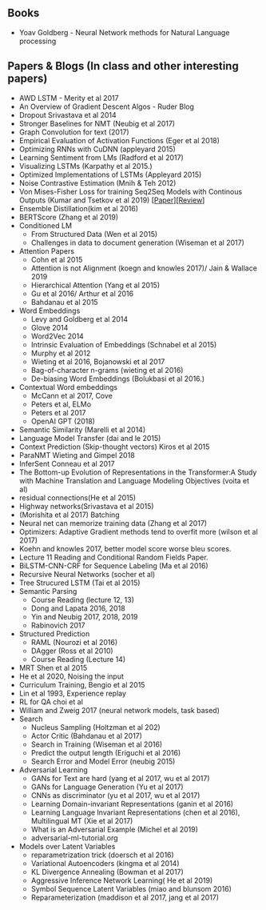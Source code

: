 ## Books
- Yoav Goldberg - Neural Network methods for Natural Language processing
## Papers & Blogs (In class and other interesting papers)
- AWD LSTM - Merity et al 2017
- An Overview of Gradient Descent Algos - Ruder Blog
- Dropout Srivastava et al 2014
- Stronger Baselines for NMT (Neubig et al 2017)
- Graph Convolution for text (2017)
- Empirical Evaluation of Activation Functions (Eger et al 2018)
- Optimizing RNNs with CuDNN (appleyard 2015)
- Learning Sentiment from LMs (Radford et al 2017)
- Visualizing LSTMs (Karpathy et al 2015.)
- Optimized Implementations of LSTMs (Appleyard 2015)
- Noise Contrastive Estimation (Mnih & Teh 2012)
- Von Mises-Fisher Loss for training Seq2Seq Models with Continous Outputs (Kumar and Tsetkov et al 2019) [[Paper](https://arxiv.org/pdf/1812.04616.pdf)][[Review](https://github.com/Shashi456/Papers/blob/master/Review/VonMisesLoss.md)]
- Ensemble Distillation(kim et al 2016)
- BERTScore (Zhang et al 2019)
- Conditioned LM 
    - From Structured Data (Wen et al 2015)
    - Challenges in data to document generation (Wiseman et al 2017)
- Attention Papers
    - Cohn et al 2015 
    - Attention is not Alignment (koegn and knowles 2017)/ Jain & Wallace 2019
    - Hierarchical Attention (Yang et al 2015)
    - Gu et al 2016/ Arthur et al 2016  
    - Bahdanau et al 2015
- Word Embeddings 
    - Levy and Goldberg et al 2014
    - Glove 2014
    - Word2Vec 2014
    - Intrinsic Evaluation of Embeddings (Schnabel et al 2015) 
    - Murphy et al 2012
    - Wieting et al 2016, Bojanowski et al 2017
    - Bag-of-character n-grams (wieting et al 2016)
    - De-biasing Word Embeddings (Bolukbasi et al 2016.)
- Contextual Word embeddings
    - McCann et al 2017, Cove 
    - Peters et al, ELMo
    - Peters et al 2017
    - OpenAI GPT (2018)
- Semantic Similarity (Marelli et al 2014)
- Language Model Transfer (dai and le 2015)
- Context Prediction (Skip-thought vectors) Kiros et al 2015
- ParaNMT Wieting and Gimpel 2018
- InferSent Conneau et al 2017
- The Bottom-up Evolution of Representations in the Transformer:A Study with Machine Translation and Language Modeling Objectives (voita et al)
- residual connections(He et al 2015)
- Highway networks(Srivastava et al 2015)
- (Morishita et al 2017) Batching
- Neural net can memorize training data (Zhang et al 2017)
- Optimizers: Adaptive Gradient methods tend to overfit more (wilson et al 2017)
- Koehn and knowles 2017, better model score worse bleu scores.
- Lecture 11 Reading and Conditional Random Fields Paper.
- BiLSTM-CNN-CRF for Sequence Labeling (Ma et al 2016)
- Recursive Neural Networks (socher et al)
- Tree Strucured LSTM (Tai et al 2015)
- Semantic Parsing
    - Course Reading (lecture 12, 13)
    - Dong and Lapata 2016, 2018
    - Yin and Neubig 2017, 2018, 2019
    - Rabinovich 2017
- Structured Prediction
    - RAML (Nourozi et al  2016)
    - DAgger (Ross et al 2010)
    - Course Reading (Lecture 14)
- MRT Shen et al 2015
- He et al 2020, Noising the input
- Curriculum Training, Bengio et al 2015
- Lin et al 1993, Experience replay
- RL for QA choi et al
- William and Zweig 2017 (neural network models, task based)
- Search 
    - Nucleus Sampling (Holtzman et al 202)
    - Actor Critic (Bahdanau et al 2017)
    - Search in Training (Wiseman et al 2016)
    - Predict the output length (Eriguchi et al 2016)
    - Search Error and Model Error (neubig 2015)
- Adversarial Learning 
    - GANs for Text are hard (yang et al 2017, wu et al 2017)
    - GANs for Language Generation (Yu et al 2017)
    - CNNs as discriminator (yu et al 2017, wu et al 2017)
    - Learning Domain-invariant Representations (ganin et al 2016)
    - Learning Language Invariant Representations (chen et al 2016), Multilingual MT (Xie et al 2017)
    - What is an Adversarial Example (Michel et al 2019)
    - adversarial-ml-tutorial.org
- Models over Latent Variables
    - reparametrization trick (doersch et al 2016)
    - Variational Autoencoders (kingma et al 2014)
    - KL Divergence Annealing (Bowman et al 2017)
    - Aggressive Inference Network Learning( He et al 2019)
    - Symbol Sequence Latent Variables (miao and blunsom 2016)
    - Reparameterization (maddison et al 2017, jang et al 2017)





